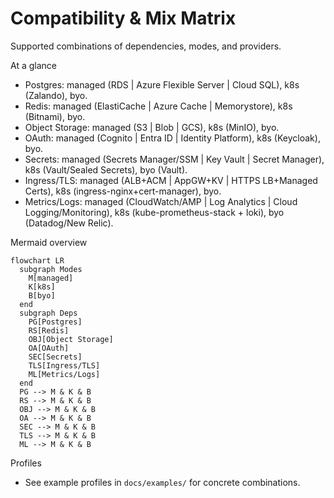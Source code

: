 # Compatibility & Mix Matrix

Supported combinations of dependencies, modes, and providers.

At a glance
- Postgres: managed (RDS | Azure Flexible Server | Cloud SQL), k8s (Zalando), byo.
- Redis: managed (ElastiCache | Azure Cache | Memorystore), k8s (Bitnami), byo.
- Object Storage: managed (S3 | Blob | GCS), k8s (MinIO), byo.
- OAuth: managed (Cognito | Entra ID | Identity Platform), k8s (Keycloak), byo.
- Secrets: managed (Secrets Manager/SSM | Key Vault | Secret Manager), k8s (Vault/Sealed Secrets), byo (Vault).
- Ingress/TLS: managed (ALB+ACM | AppGW+KV | HTTPS LB+Managed Certs), k8s (ingress-nginx+cert-manager), byo.
- Metrics/Logs: managed (CloudWatch/AMP | Log Analytics | Cloud Logging/Monitoring), k8s (kube-prometheus-stack + loki), byo (Datadog/New Relic).

Mermaid overview
```mermaid
flowchart LR
  subgraph Modes
    M[managed]
    K[k8s]
    B[byo]
  end
  subgraph Deps
    PG[Postgres]
    RS[Redis]
    OBJ[Object Storage]
    OA[OAuth]
    SEC[Secrets]
    TLS[Ingress/TLS]
    ML[Metrics/Logs]
  end
  PG --> M & K & B
  RS --> M & K & B
  OBJ --> M & K & B
  OA --> M & K & B
  SEC --> M & K & B
  TLS --> M & K & B
  ML --> M & K & B
```

Profiles
- See example profiles in `docs/examples/` for concrete combinations.
